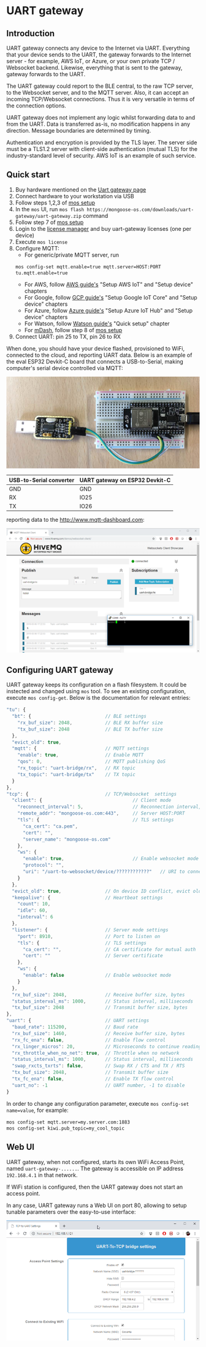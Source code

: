 # UART gateway

## Introduction

UART gateway connects any device to the Internet via UART.
Everything that your device sends to the UART, the gateway forwards
to the Internet server - for example, AWS IoT, or
Azure, or your own private TCP / Websocket backend.
Likewise, everything that is sent to the gateway, gateway forwards
to the UART.

The UART gateway could report to the BLE central, to the raw TCP server,
to the Websocket server, and to the MQTT server. Also, it can accept
an incoming TCP/Websocket connections. Thus it is very versatile in terms
of the connection options.

UART gateway does not implement any logic whilst forwarding data to and
from the UART. Data is transferred as-is, no modification happens
in any direction. Message boundaries are determined by timing.

Authentication and encryption is provided by the TLS layer.
The server side must be a TLS1.2 server with client-side
authentication (mutual TLS) for the industry-standard level of security.
AWS IoT is an example of such service.

## Quick start

1. Buy hardware mentioned on the [Uart gateway page](/uart-gateway/)
2. Connect hardware to your workstation via USB
3. Follow steps 1,2,3 of [mos setup](https://mongoose-os.com/docs/quickstart/setup.md)
4. In the `mos` UI, run `mos flash https://mongoose-os.com/downloads/uart-gateway/uart-gateway.zip` command
5. Follow step 7 of [mos setup](https://mongoose-os.com/docs/quickstart/setup.md)
6. Login to the [license manager](https://license.mongoose-os.com) and buy uart-gateway licenses (one per device)
7. Execute `mos license`
8. Configure MQTT:
   - For generic/private MQTT server, run
   ```
   mos config-set mqtt.enable=true mqtt.server=HOST:PORT tu.mqtt.enable=true
   ```
   - For AWS, follow [AWS guide's](/docs/quickstart/cloud/aws.md) "Setup AWS IoT" and "Setup device" chapters
   - For Google, follow [GCP guide's](/docs/quickstart/cloud/google.md) "Setup Google IoT Core" and "Setup device" chapters
   - For Azure, follow [Azure guide's](/docs/quickstart/cloud/azure.md) "Setup Azure IoT Hub" and "Setup device" chapters
   - For Watson, follow [Watson guide's](/docs/quickstart/cloud/watson.md) "Quick setup" chapter
   - For [mDash](https://dash.mongoose-os.com), follow step 8 of [mos setup](https://mongoose-os.com/docs/quickstart/setup.md)
9. Connect UART: pin 25 to TX, pin 26 to RX

When done, you should have your device flashed, provisioned to WiFi,
connected to the cloud, and reporting UART data. Below is an example
of the eval ESP32 Devkit-C board that connects a USB-to-Serial,
making computer's serial device controlled via MQTT:

![UART gateway](images/demo1.png)

| USB-to-Serial converter |  UART gateway on ESP32 Devkit-C |
| ----------------------- | ------------------------------- |
| GND | GND  |
| RX  | IO25 |
| TX  | IO26 |

reporting data to the http://www.mqtt-dashboard.com:

<img src="images/demo2.png" class="border mw-100">

## Configuring UART gateway

UART gateway keeps its configuration on a flash filesystem. It could be instected
and changed using `mos` tool. To see an existing configuration,
execute `mos config-get`. Below is the documentation for relevant entries:

```javascript
"tu": {
  "bt": {                           // BLE settings
    "rx_buf_size": 2048,            // BLE RX buffer size
    "tx_buf_size": 2048             // BLE TX buffer size
  },
  "evict_old": true,
  "mqtt": {                         // MQTT settings
    "enable": true,                 // Enable MQTT
    "qos": 0,                       // MQTT publishing QoS
    "rx_topic": "uart-bridge/rx",   // RX topic
    "tx_topic": "uart-bridge/tx"    // TX topic
  }
},
"tcp": {                            // TCP/Websocket  settings
  "client": {                                 // Client mode
    "reconnect_interval": 5,                  // Reconnection interval, seconds
    "remote_addr": "mongoose-os.com:443",     // Server HOST:PORT
    "tls": {                                  // TLS settings
      "ca_cert": "ca.pem",
      "cert": "",
      "server_name": "mongoose-os.com"
    },
    "ws": {
      "enable": true,                         // Enable websocket mode
      "protocol": "",
      "uri": "/uart-to-websocket/device/????????????"   // URI to connect to
    }
  },
  "evict_old": true,                // On device ID conflict, evict old entry
  "keepalive": {                    // Heartbeat settings
    "count": 10,
    "idle": 60,
    "interval": 6
  },
  "listener": {                     // Server mode settings
    "port": 8910,                   // Port to listen on
    "tls": {                        // TLS settings
      "ca_cert": "",                // CA certificate for mutual auth
      "cert": ""                    // Server certificate
    },
    "ws": {
      "enable": false               // Enable websocket mode
    }
  },
  "rx_buf_size": 2048,              // Receive buffer size, bytes
  "status_interval_ms": 1000,       // Status interval, milliseconds
  "tx_buf_size": 2048               // Transmit buffer size, bytes
},
"uart": {                           // UART settings
  "baud_rate": 115200,              // Baud rate
  "rx_buf_size": 1460,              // Receive buffer size, bytes
  "rx_fc_ena": false,               // Enable flow control
  "rx_linger_micros": 20,           // Microseconds to continue reading before sending
  "rx_throttle_when_no_net": true,  // Throttle when no network
  "status_interval_ms": 1000,       // Status interval, milliseconds
  "swap_rxcts_txrts": false,        // Swap RX / CTS and TX / RTS
  "tx_buf_size": 2048,              // Transmit buffer size
  "tx_fc_ena": false,               // Enable TX flow control
  "uart_no": -1                     // UART number, -1 to disable
}
```

In order to change any configuration parameter, execute `mos config-set name=value`, for example:

```
mos config-set mqtt.server=my.server.com:1883
mos config-set kiwi.pub_topic=my_cool_topic
```

## Web UI

UART gateway, when not configured, starts its own WiFi Access Point,
named `uart-gateway-......`. The gateway is accessible on IP address
`192.168.4.1` in that network.

If WiFi station is configured, then the UART gateway does not start an
access point.

In any case, UART gateway runs a Web UI on port 80, allowing to setup
tunable parameters over the easy-to-use interface:

<img src="images/web-ui.png" class="border mw-100">
